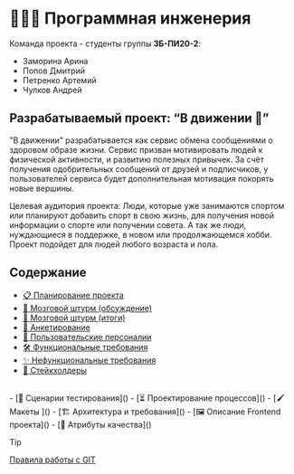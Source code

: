 # 👩🏻‍💻 Программная инженерия
Команда проекта - студенты группы **ЗБ-ПИ20-2**:
- Заморина Арина
- Попов Дмитрий
- Петренко Артемий
- Чулков Андрей
## Разрабатываемый проект: “В движении 👟”
"В движении" разрабатывается как сервис обмена сообщениями о здоровом образе жизни. Сервис призван мотивировать людей к физической активности,
и развитию полезных привычек. За счëт получения одобрительных сообщений от друзей и подписчиков, у пользователей сервиса будет дополнительная 
мотивация покорять новые вершины. 

Целевая аудитория проекта: Люди, которые уже занимаются спортом или планируют добавить спорт в свою жизнь, для получения новой информации о спорте или получении совета. А так же люди, нуждающиеся в поддержке, в новом или продолжающемся хобби. Проект подойдет для людей любого возраста и пола.
## Содержание
- [📋 Планирование проекта](<https://github.com/users/accidentalZero/projects/1>)  
- [🧠 Мозговой штурм (обсуждение)](<../../issues/2>)
- [🧠 Мозговой штурм (итоги)](</Brainstorm.md>)  
- [📝 Анкетирование](</Questionnaire.md>)  
- [👥 Пользовательские персоналии](</Personalities.md>)
- [🛠️ Функциональные требования](</FunctionalRequirements.md>)
- [✨ Нефункциональные требования](</NotFunctionalRequirements.md>)
- [👔 Стейкхолдеры](<Stakeholders.md>)
<br>
- [🔎 Сценарии тестирования](<TestCases.md>)
- [⏳ Проектирование процессов](</Process.md>)
- [🖌️ Макеты ](</Site.md>)
- [🏗️ Архитектура и требования](</architecture-and-requirements/ArchitectureRequirements.md>)
- [🖼️ Описание Frontend проекта](</architecture-and-requirements/Frontend.md>)
- [📐 Атрибуты качества](</QualityAttributes.md>)  


> [!TIP]
> [Правила работы с GIT](</Git.md>)

